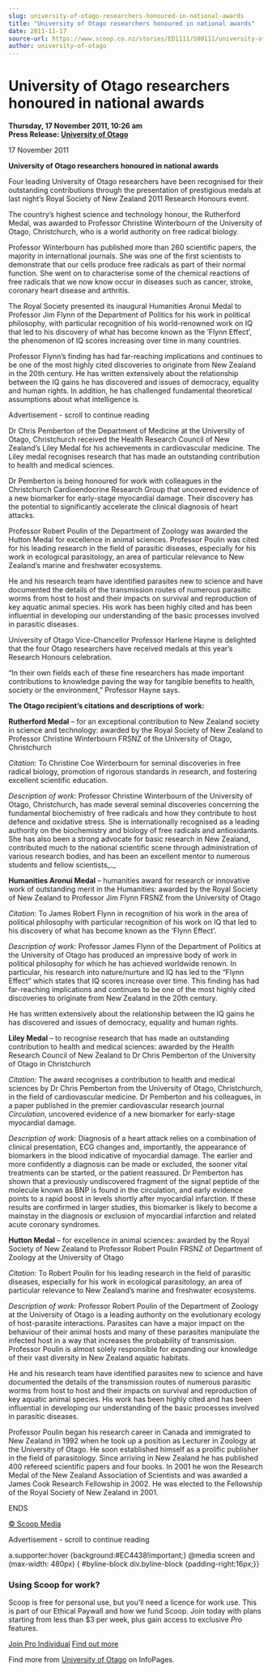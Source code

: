 ```yaml
---
slug: university-of-otago-researchers-honoured-in-national-awards
title: "University of Otago researchers honoured in national awards"
date: 2011-11-17
source-url: https://www.scoop.co.nz/stories/ED1111/S00111/university-of-otago-researchers-honoured-in-national-awards.htm
author: university-of-otago
---
```

University of Otago researchers honoured in national awards
===========================================================

**Thursday, 17 November 2011, 10:26 am**  
**Press Release: [University of Otago](https://info.scoop.co.nz/University_of_Otago)**

17 November 2011

**University of Otago researchers honoured in national awards**

Four leading University of Otago researchers have been recognised for their outstanding contributions through the presentation of prestigious medals at last night’s Royal Society of New Zealand 2011 Research Honours event.

The country’s highest science and technology honour, the Rutherford Medal, was awarded to Professor Christine Winterbourn of the University of Otago, Christchurch, who is a world authority on free radical biology.

Professor Winterbourn has published more than 260 scientific papers, the majority in international journals. She was one of the first scientists to demonstrate that our cells produce free radicals as part of their normal function. She went on to characterise some of the chemical reactions of free radicals that we now know occur in diseases such as cancer, stroke, coronary heart disease and arthritis.

The Royal Society presented its inaugural Humanities Aronui Medal to Professor Jim Flynn of the Department of Politics for his work in political philosophy, with particular recognition of his world-renowned work on IQ that led to his discovery of what has become known as the ‘Flynn Effect’, the phenomenon of IQ scores increasing over time in many countries.

Professor Flynn’s finding has had far-reaching implications and continues to be one of the most highly cited discoveries to originate from New Zealand in the 20th century. He has written extensively about the relationship between the IQ gains he has discovered and issues of democracy, equality and human rights. In addition, he has challenged fundamental theoretical assumptions about what intelligence is.

Advertisement - scroll to continue reading





Dr Chris Pemberton of the Department of Medicine at the University of Otago, Christchurch received the Health Research Council of New Zealand’s Liley Medal for his achievements in cardiovascular medicine. The Liley medal recognises research that has made an outstanding contribution to health and medical sciences.

Dr Pemberton is being honoured for work with colleagues in the Christchurch Cardioendocrine Research Group that uncovered evidence of a new biomarker for early-stage myocardial damage. Their discovery has the potential to significantly accelerate the clinical diagnosis of heart attacks.

Professor Robert Poulin of the Department of Zoology was awarded the Hutton Medal for excellence in animal sciences. Professor Poulin was cited for his leading research in the field of parasitic diseases, especially for his work in ecological parasitology, an area of particular relevance to New Zealand’s marine and freshwater ecosystems.

He and his research team have identified parasites new to science and have documented the details of the transmission routes of numerous parasitic worms from host to host and their impacts on survival and reproduction of key aquatic animal species. His work has been highly cited and has been influential in developing our understanding of the basic processes involved in parasitic diseases.

University of Otago Vice-Chancellor Professor Harlene Hayne is delighted that the four Otago researchers have received medals at this year’s Research Honours celebration.

“In their own fields each of these fine researchers has made important contributions to knowledge paving the way for tangible benefits to health, society or the environment,” Professor Hayne says.

**The Otago recipient’s citations and descriptions of work:**

**Rutherford Medal** – for an exceptional contribution to New Zealand society in science and technology: awarded by the Royal Society of New Zealand to Professor Christine Winterbourn FRSNZ of the University of Otago, Christchurch

_Citation:_ To Christine Coe Winterbourn for seminal discoveries in free radical biology, promotion of rigorous standards in research, and fostering excellent scientific education.

_Description of work:_ Professor Christine Winterbourn of the University of Otago, Christchurch, has made several seminal discoveries concerning the fundamental biochemistry of free radicals and how they contribute to host defence and oxidative stress. She is internationally recognised as a leading authority on the biochemistry and biology of free radicals and antioxidants. She has also been a strong advocate for basic research in New Zealand, contributed much to the national scientific scene through administration of various research bodies, and has been an excellent mentor to numerous students and fellow scientists_._

**Humanities Aronui Medal** – humanities award for research or innovative work of outstanding merit in the Humanities: awarded by the Royal Society of New Zealand to Professor Jim Flynn FRSNZ from the University of Otago

_Citation:_ To James Robert Flynn in recognition of his work in the area of political philosophy with particular recognition of his work on IQ that led to his discovery of what has become known as the ‘Flynn Effect’.

_Description of work:_ Professor James Flynn of the Department of Politics at the University of Otago has produced an impressive body of work in political philosophy for which he has achieved worldwide renown. In particular, his research into nature/nurture and IQ has led to the “Flynn Effect” which states that IQ scores increase over time. This finding has had far-reaching implications and continues to be one of the most highly cited discoveries to originate from New Zealand in the 20th century.

He has written extensively about the relationship between the IQ gains he has discovered and issues of democracy, equality and human rights.

**Liley Medal** – to recognise research that has made an outstanding contribution to health and medical sciences: awarded by the Health Research Council of New Zealand to Dr Chris Pemberton of the University of Otago in Christchurch

_Citation:_ The award recognises a contribution to health and medical sciences by Dr Chris Pemberton from the University of Otago, Christchurch, in the field of cardiovascular medicine. Dr Pemberton and his colleagues, in a paper published in the premier cardiovascular research journal _Circulation_, uncovered evidence of a new biomarker for early-stage myocardial damage.

_Description of work:_ Diagnosis of a heart attack relies on a combination of clinical presentation, ECG changes and, importantly, the appearance of biomarkers in the blood indicative of myocardial damage. The earlier and more confidently a diagnosis can be made or excluded, the sooner vital treatments can be started, or the patient reassured. Dr Pemberton has shown that a previously undiscovered fragment of the signal peptide of the molecule known as BNP is found in the circulation, and early evidence points to a rapid boost in levels shortly after myocardial infarction. If these results are confirmed in larger studies, this biomarker is likely to become a mainstay in the diagnosis or exclusion of myocardial infarction and related acute coronary syndromes.

**Hutton Medal** – for excellence in animal sciences: awarded by the Royal Society of New Zealand to Professor Robert Poulin FRSNZ of Department of Zoology at the University of Otago

_Citation:_ To Robert Poulin for his leading research in the field of parasitic diseases, especially for his work in ecological parasitology, an area of particular relevance to New Zealand’s marine and freshwater ecosystems.

_Description of work:_ Professor Robert Poulin of the Department of Zoology at the University of Otago is a leading authority on the evolutionary ecology of host-parasite interactions. Parasites can have a major impact on the behaviour of their animal hosts and many of these parasites manipulate the infected host in a way that increases the probability of transmission. Professor Poulin is almost solely responsible for expanding our knowledge of their vast diversity in New Zealand aquatic habitats.

He and his research team have identified parasites new to science and have documented the details of the transmission routes of numerous parasitic worms from host to host and their impacts on survival and reproduction of key aquatic animal species. His work has been highly cited and has been influential in developing our understanding of the basic processes involved in parasitic diseases.

Professor Poulin began his research career in Canada and immigrated to New Zealand in 1992 when he took up a position as Lecturer in Zoology at the University of Otago. He soon established himself as a prolific publisher in the field of parasitology. Since arriving in New Zealand he has published 400 refereed scientific papers and four books. In 2001 he won the Research Medal of the New Zealand Association of Scientists and was awarded a James Cook Research Fellowship in 2002. He was elected to the Fellowship of the Royal Society of New Zealand in 2001.

ENDS

[© Scoop Media](http://www.scoop.co.nz/about/terms.html)  

Advertisement - scroll to continue reading



a.supporter:hover {background:#EC4438!important;} @media screen and (max-width: 480px) { #byline-block div.byline-block {padding-right:16px;}}

### Using Scoop for work?

Scoop is free for personal use, but you’ll need a licence for work use. This is part of our Ethical Paywall and how we fund Scoop. Join today with plans starting from less than $3 per week, plus gain access to exclusive _Pro_ features.  
  
[Join Pro Individual](https://pro.scoop.co.nz/Individual/?from=ProIn24) [Find out more](https://pro.scoop.co.nz/using-scoop-for-work/?from=ProIn24)

Find more from [University of Otago](https://info.scoop.co.nz/University_of_Otago) on InfoPages.